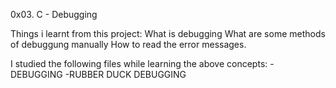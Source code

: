 0x03. C - Debugging

Things i learnt from this project:
 What is debugging 
 What are some methods of debuggung manually
 How to read the error messages.

I studied the following files while learning the above concepts:
-DEBUGGING 
-RUBBER DUCK DEBUGGING
